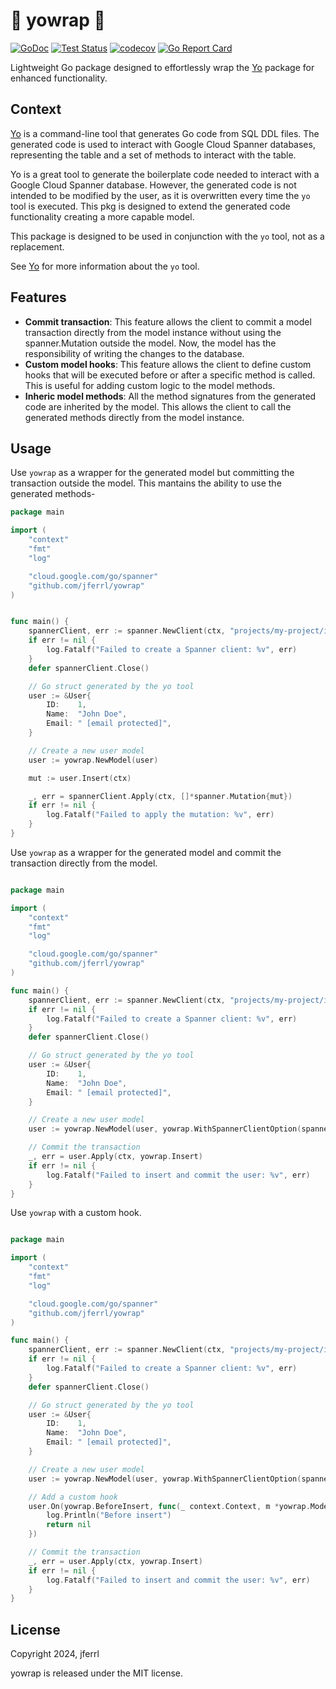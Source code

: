 # 🌮 yowrap 🌮

[![GoDoc](https://img.shields.io/static/v1?label=godoc&message=reference&color=blue)](https://pkg.go.dev/github.com/jferrl/yowrap)
[![Test Status](https://github.com/jferrl/yowrap/workflows/tests/badge.svg)](https://github.com/jferrl/yowrap/actions?query=workflow%3Atests)
[![codecov](https://codecov.io/gh/jferrl/yowrap/branch/main/graph/badge.svg?token=68I4BZF235)](https://codecov.io/gh/jferrl/yowrap)
[![Go Report Card](https://goreportcard.com/badge/github.com/jferrl/yowrap)](https://goreportcard.com/report/github.com/jferrl/yowrap)

Lightweight Go package designed to effortlessly wrap the [Yo](https://github.com/cloudspannerecosystem/yo) package for enhanced functionality.

## Context

[Yo](https://github.com/cloudspannerecosystem/yo) is a command-line tool that generates Go code from SQL DDL files. The generated code is used to interact with Google Cloud Spanner databases, representing the table and a set of methods to interact with the table.

Yo is a great tool to generate the boilerplate code needed to interact with a Google Cloud Spanner database. However, the generated code is not intended to be modified by the user, as it is overwritten every time the `yo` tool is executed. This pkg is designed to extend the generated code functionality creating a more capable model.

This package is designed to be used in conjunction with the `yo` tool, not as a replacement.

See [Yo](https://github.com/cloudspannerecosystem/yo) for more information about the `yo` tool.

## Features

- **Commit transaction**: This feature allows the client to commit a model transaction directly from the model instance without using the spanner.Mutation outside the model. Now, the model has the responsibility of writing the changes to the database.
- **Custom model hooks**: This feature allows the client to define custom hooks that will be executed before or after a specific method is called. This is useful for adding custom logic to the model methods.
- **Inheric model methods**: All the method signatures from the generated code are inherited by the model. This allows the client to call the generated methods directly from the model instance.

## Usage

Use `yowrap` as a wrapper for the generated model but committing the transaction outside the model. This mantains the ability to use the generated methods-

```go
package main

import (
    "context"
    "fmt"
    "log"

    "cloud.google.com/go/spanner"
    "github.com/jferrl/yowrap"
)


func main() {
    spannerClient, err := spanner.NewClient(ctx, "projects/my-project/instances/my-instance/databases/my-database")
    if err != nil {
        log.Fatalf("Failed to create a Spanner client: %v", err)
    }
    defer spannerClient.Close()

    // Go struct generated by the yo tool
    user := &User{
        ID:    1,
        Name:  "John Doe",
        Email: " [email protected]",
    }

    // Create a new user model
    user := yowrap.NewModel(user)

    mut := user.Insert(ctx)

    _, err = spannerClient.Apply(ctx, []*spanner.Mutation{mut})
    if err != nil {
        log.Fatalf("Failed to apply the mutation: %v", err)
    }
}
```

Use `yowrap` as a wrapper for the generated model and commit the transaction directly from the model.

```go

package main

import (
    "context"
    "fmt"
    "log"

    "cloud.google.com/go/spanner"
    "github.com/jferrl/yowrap"
)

func main() {
    spannerClient, err := spanner.NewClient(ctx, "projects/my-project/instances/my-instance/databases/my-database")
    if err != nil {
        log.Fatalf("Failed to create a Spanner client: %v", err)
    }
    defer spannerClient.Close()

    // Go struct generated by the yo tool
    user := &User{
        ID:    1,
        Name:  "John Doe",
        Email: " [email protected]",
    }

    // Create a new user model
    user := yowrap.NewModel(user, yowrap.WithSpannerClientOption(spannerClient))

    // Commit the transaction
    _, err = user.Apply(ctx, yowrap.Insert)
    if err != nil {
        log.Fatalf("Failed to insert and commit the user: %v", err)
    }
}
```

Use `yowrap` with a custom hook.

```go

package main

import (
    "context"
    "fmt"
    "log"

    "cloud.google.com/go/spanner"
    "github.com/jferrl/yowrap"
)

func main() {
    spannerClient, err := spanner.NewClient(ctx, "projects/my-project/instances/my-instance/databases/my-database")
    if err != nil {
        log.Fatalf("Failed to create a Spanner client: %v", err)
    }
    defer spannerClient.Close()

    // Go struct generated by the yo tool
    user := &User{
        ID:    1,
        Name:  "John Doe",
        Email: " [email protected]",
    }

    // Create a new user model
    user := yowrap.NewModel(user, yowrap.WithSpannerClientOption(spannerClient))

    // Add a custom hook
    user.On(yowrap.BeforeInsert, func(_ context.Context, m *yowrap.Model[*user.User], _ *spanner.ReadWriteTransaction) error {
        log.Println("Before insert")
        return nil
    })

    // Commit the transaction
    _, err = user.Apply(ctx, yowrap.Insert)
    if err != nil {
        log.Fatalf("Failed to insert and commit the user: %v", err)
    }
}
```

## License

Copyright 2024, jferrl

yowrap is released under the MIT license.
